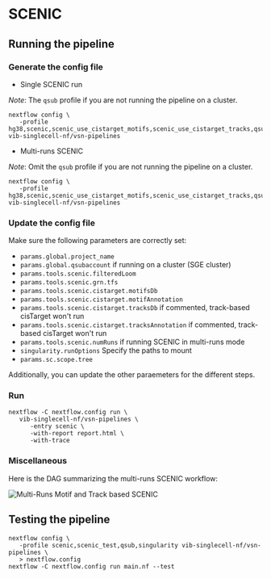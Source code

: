 # SCENIC

## Running the pipeline

### Generate the config file

- Single SCENIC run

*Note*: The `qsub` profile if you are not running the pipeline on a cluster.

```{bash}
nextflow config \
   -profile hg38,scenic,scenic_use_cistarget_motifs,scenic_use_cistarget_tracks,qsub,singularity vib-singlecell-nf/vsn-pipelines
```

- Multi-runs SCENIC

*Note*: Omit the `qsub` profile if you are not running the pipeline on a cluster.

```{bash}
nextflow config \
   -profile hg38,scenic,scenic_use_cistarget_motifs,scenic_use_cistarget_tracks,qsub,singularity vib-singlecell-nf/vsn-pipelines
```

### Update the config file

Make sure the following parameters are correctly set:
- `params.global.project_name`
- `params.global.qsubaccount` if running on a cluster (SGE cluster)
- `params.tools.scenic.filteredLoom`
- `params.tools.scenic.grn.tfs`
- `params.tools.scenic.cistarget.motifsDb`
- `params.tools.scenic.cistarget.motifAnnotation`
- `params.tools.scenic.cistarget.tracksDb` if commented, track-based cisTarget won't run
- `params.tools.scenic.cistarget.tracksAnnotation` if commented, track-based cisTarget won't run
- `params.tools.scenic.numRuns` if running SCENIC in multi-runs mode
- `singularity.runOptions` Specify the paths to mount
- `params.sc.scope.tree`

Additionally, you can update the other paraemeters for the different steps.

### Run 

```{bash}
nextflow -C nextflow.config run \
   vib-singlecell-nf/vsn-pipelines \
      -entry scenic \
      -with-report report.html \
      -with-trace
```

### Miscellaneous

Here is the DAG summarizing the multi-runs SCENIC workflow:

![Multi-Runs Motif and Track based SCENIC](assets/multi_runs_motif_track_scenic.svg)

## Testing the pipeline

```{bash}
nextflow config \
   -profile scenic,scenic_test,qsub,singularity vib-singlecell-nf/vsn-pipelines \
   > nextflow.config
nextflow -C nextflow.config run main.nf --test
```
